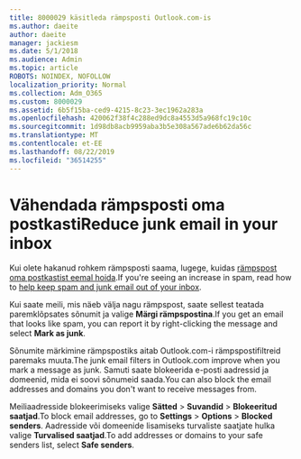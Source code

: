 ```yaml
---
title: 8000029 käsitleda rämpsposti Outlook.com-is
ms.author: daeite
author: daeite
manager: jackiesm
ms.date: 5/1/2018
ms.audience: Admin
ms.topic: article
ROBOTS: NOINDEX, NOFOLLOW
localization_priority: Normal
ms.collection: Adm_O365
ms.custom: 8000029
ms.assetid: 6b5f15ba-ced9-4215-8c23-3ec1962a283a
ms.openlocfilehash: 420062f38f4c288ed9dc8a4553d5a968fc19c10c
ms.sourcegitcommit: 1d98db8acb9959aba3b5e308a567ade6b62da56c
ms.translationtype: MT
ms.contentlocale: et-EE
ms.lasthandoff: 08/22/2019
ms.locfileid: "36514255"
---
```

# <a name="reduce-junk-email-in-your-inbox"></a><span data-ttu-id="5dbca-102">Vähendada rämpsposti oma postkasti</span><span class="sxs-lookup"><span data-stu-id="5dbca-102">Reduce junk email in your inbox</span></span>

<span data-ttu-id="5dbca-103">Kui olete hakanud rohkem rämpsposti saama, lugege, kuidas [rämpspost oma postkastist eemal hoida](https://go.microsoft.com/fwlink/p/?linkid=873140).</span><span class="sxs-lookup"><span data-stu-id="5dbca-103">If you're seeing an increase in spam, read how to [help keep spam and junk email out of your inbox](https://go.microsoft.com/fwlink/p/?linkid=873140).</span></span>
  
<span data-ttu-id="5dbca-104">Kui saate meili, mis näeb välja nagu rämpspost, saate sellest teatada paremklõpsates sõnumit ja valige **Märgi rämpspostina**.</span><span class="sxs-lookup"><span data-stu-id="5dbca-104">If you get an email that looks like spam, you can report it by right-clicking the message and select **Mark as junk**.</span></span> 
  
<span data-ttu-id="5dbca-105">Sõnumite märkimine rämpspostiks aitab Outlook.com-i rämpspostifiltreid paremaks muuta.</span><span class="sxs-lookup"><span data-stu-id="5dbca-105">The junk email filters in Outlook.com improve when you mark a message as junk.</span></span> <span data-ttu-id="5dbca-106">Samuti saate blokeerida e-posti aadressid ja domeenid, mida ei soovi sõnumeid saada.</span><span class="sxs-lookup"><span data-stu-id="5dbca-106">You can also block the email addresses and domains you don't want to receive messages from.</span></span>
  
<span data-ttu-id="5dbca-107">Meiliaadresside blokeerimiseks valige **Sätted** \> **Suvandid** \> **Blokeeritud saatjad**.</span><span class="sxs-lookup"><span data-stu-id="5dbca-107">To block email addresses, go to **Settings** \> **Options** \> **Blocked senders**.</span></span> <span data-ttu-id="5dbca-108">Aadresside või domeenide lisamiseks turvaliste saatjate hulka valige **Turvalised saatjad**.</span><span class="sxs-lookup"><span data-stu-id="5dbca-108">To add addresses or domains to your safe senders list, select **Safe senders**.</span></span> 
  


